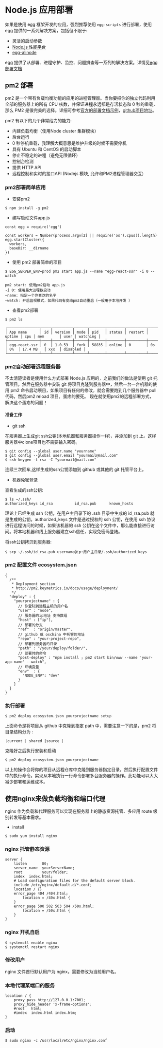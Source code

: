 # Node.js 应用部署

如果是使用 egg 框架开发的应用，强烈推荐使用 `egg-scripts` 进行部署，使用 egg 提供的一系列解决方案，包括但不限于:

- 灵活的启动参数
- [Node.js 性能平台](https://www.aliyun.com/product/nodejs)
- [egg-alinode](https://github.com/eggjs/egg-alinode)

egg 提供了从部署、进程守护、监控、问题排查等一系列的解决方案。详情见[egg 部署文档](https://eggjs.org/zh-cn/core/deployment.html)

## pm2 部署

pm2 是一个带有负载均衡功能的应用的进程管理器。当你要把你的独立代码利用全部的服务器上的所有 CPU 核数，并保证进程永远都是存活状态和 0 秒的重载，那么 PM2 是很完美的选择。详细可参考[官方的部署文档示例](http://pm2.keymetrics.io/docs/usage/deployment/)，[github项目地址](https://github.com/Unitech/pm2)。

pm2 有以下的几个非常给力的能力:

- 内建负载均衡（使用Node cluster 集群模块）
- 后台运行
- 0 秒停机重载，我理解大概意思是维护升级的时候不需要停机
- 具有 Ubuntu 和 CentOS 的启动脚本
- 停止不稳定的进程（避免无限循环）
- 控制台检测
- 提供 HTTP API
- 远程控制和实时的接口API (Nodejs 模块, 允许和PM2进程管理器交互)

### pm2部署简单应用

- 安装pm2

```
$ npm install -g pm2
```

- 编写启动文件app.js

```
const egg = require('egg')

const workers = Number(process.argv[2] || require('os').cpus().length)
egg.startCluster({
  workers,
  baseDir: __dirname
})

```

- 使用 pm2 部署简单的项目

```
$ EGG_SERVER_ENV=prod pm2 start app.js --name "egg-react-ssr" -i 0 --watch

pm2 start: 使用pm2启动 app.js
-i 0: 使用最大进程数启动
–name: 指定一个你喜欢的名字
–watch: 开启监视模式，如果代码有变动pm2自动重启（一般用于本地开发 ）
```

- 查看pm2部署

```
$ pm2 ls

┌───────────────┬────┬─────────┬──────┬───────┬────────┬─────────┬────────┬─────┬───────────┬──────┬──────────┐
│ App name      │ id │ version │ mode │ pid   │ status │ restart │ uptime │ cpu │ mem       │ user │ watching │
├───────────────┼────┼─────────┼──────┼───────┼────────┼─────────┼────────┼─────┼───────────┼──────┼──────────┤
│ egg-react-ssr │ 0  │ 1.0.53  │ fork │ 58835 │ online │ 0       │ 0s     │ 0%  │ 17.4 MB   │ xxx  │ disabled │
└───────────────┴────┴─────────┴──────┴───────┴────────┴─────────┴────────┴─────┴───────────┴──────┴──────────┘
```

### pm2自动部署远程服务器

不太清楚读者是使用什么方式部署 Node.js 应用的，之前我们的做法是使用 git 托管项目，然后在服务器中安装 git 将项目克隆到服务器中，然后一台一台机器的使用 pm2 命令启动项目，如果项目有任何的修改，就会需要跑到几个服务器中 pull 代码，然后pm2 reload 项目，蛋疼的要死。
现在就使用pm2的远程部署方式，解决这个蛋疼的问题！

#### 准备工作

- git ssh

在服务器上生成git ssh公钥(本地机器和服务器操作一样)，并添加到 git 上。这样服务器中clone项目也不需要输入密码。

```
$ git config --global user.name "yourname"
$ git config --global user.email "yourmail@mail.com"
$ ssh-keygen -t rsa -C "yourmail@mail.com"
```

连续三次回车,这样生成的ssh公钥添加到 github 或其他的 git 托管平台上。

- 机器免密登录

查看生成的ssh公钥:

```
$ ls ~/.ssh/
authorized_keys id_rsa          id_rsa.pub      known_hosts
```

理论上已经生成 ssh 公钥，在用户主目录下的 .ssh 目录中生成的 id_rsa.pub 就是生成的公钥。authorized_keys 文件是通过授权的 ssh 公钥，在使用 ssh 协议进行远程访问的时候，如果该机器的 ssh 公钥在这个文件中，那么能直接进行访问。将本地机器和线上服务器建立ssh信任，实现免密码登陆。

将ssh公钥拷贝到服务器:

```
$ scp ~/.ssh/id_rsa.pub username@ip:用户主目录/.ssh/authorized_keys
```

### pm2 配置文件 ecosystem.json

```
{
  /**
   * Deployment section
   * http://pm2.keymetrics.io/docs/usage/deployment/
   */
  "deploy" : {
    "yourprojectname" : {
      // 你登陆到远程主机的用户名
      "user" : "node",
      // 服务器的ip地址 支持数组
      "host" : ["ip"],
      // 部署的分支
      "ref"  : "origin/master",
      // github 或 oschina 中托管的地址
      "repo" : "your-project-repo",
      // 部署到服务器的目录
      "path" : "/your/deploy/folder/",
      // 部署时的命令
      "post-deploy" : "npm install ; pm2 start bin/www --name 'your-app-name' --watch",
      // 环境变量
      "env"  : {
        "NODE_ENV": "dev"
      }
    }
  }
}
```

### 执行部署

```
$ pm2 deploy ecosystem.json yourprojectname setup
```

上面命令是将项目从 github 中克隆到指定 path 中，需要注意一下的是，pm2 将目录结构分为 :

```
|current | shared |source |
```

克隆好之后执行安装和启动

```
$ pm2 deploy ecosystem.json yourprojectname
```

以上的操作会将你的项目从远程仓库中克隆到服务器指定目录，然后执行配置文件中的执行命令。实现从本地执行一行命令部署多台服务器的操作。此功能可以大大减少部署和运维成本。

## 使用nginx来做负载均衡和端口代理

nginx 作为负载和代理服务可以实现在服务器上的静态资源托管、多应用 route 级别转发等基本需求。

- install

```
$ sudo yum install nginx
```

### nginx 托管静态资源

```
server {
    listen       80;
    server_name  yourServerName;
    root         your/folder;
    index  index.html;
    # Load configuration files for the default server block.
    include /etc/nginx/default.d/*.conf;
    location / {}
    error_page 404 /404.html;
        location = /40x.html {
    }
    error_page 500 502 503 504 /50x.html;
        location = /50x.html {
    }
}
```

### nginx 开机自启

```
$ systemctl enable nginx
$ systemctl restart nginx
```

### 修改用户

nginx 文件首行默认用户为 nginx，需要修改为当前用户名。

### 本地代理某端口的服务

```
location / {
    proxy_pass http://127.0.0.1:7001;
    proxy_hide_header 'x-frame-options';
    #root   html;
    #index  index.html index.htm;
}
```

### 启动

```
$ sudo nginx -c /usr/local/etc/nginx/nginx.conf
```
